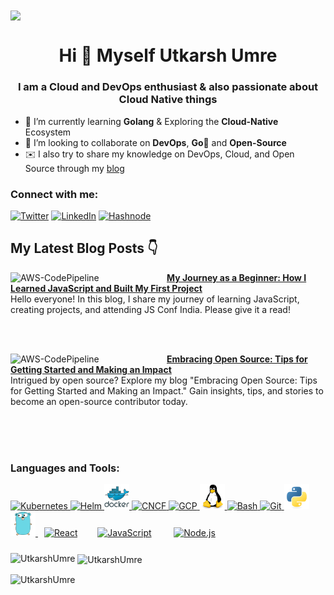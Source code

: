 <div>
<img align="center" src="https://i.imgur.com/4ASafy0.png">
</div>
<h1 align="center">Hi 👋 Myself Utkarsh Umre</h1>
<h3 align="center">I am a Cloud and DevOps enthusiast & also passionate about Cloud Native things </h3>

- 🌱 I’m currently learning **Golang** & Exploring the **Cloud-Native** Ecosystem
- 👯 I’m looking to collaborate on **DevOps**, **Go**🥑 and **Open-Source**
- ✉️ I also try to share my knowledge on DevOps, Cloud, and Open Source through my [blog](https://utkarshumre.hashnode.dev/)
  

<h3 align="left">Connect with me:</h3>

[![Twitter](https://img.shields.io/badge/Twitter-%231DA1F2.svg?style=for-the-badge&logo=Twitter&logoColor=white)](https://twitter.com/utkarshumre_)
[![LinkedIn](https://img.shields.io/badge/linkedin-%230077B5.svg?style=for-the-badge&logo=linkedin&logoColor=white)](https://www.linkedin.com/in/utkarsh-umre-250293222/)
[![Hashnode](https://img.shields.io/badge/Hashnode-2962FF?style=for-the-badge&logo=hashnode&logoColor=white)](https://utkarshumre.hashnode.dev/)


## My Latest Blog Posts 👇
<!-- HASHNODE_BLOG:START -->





<p align="left">
<a href="https://utkarshumre.hashnode.dev/my-journey-as-a-beginner-how-i-learned-javascript-and-built-my-first-project"><img src="https://cdn.hashnode.com/res/hashnode/image/stock/unsplash/UYsBCu9RP3Y/upload/357ce0e38a2599204af031cd8dd035ef.jpeg?w=1600&h=840&fit=crop&crop=entropy&auto=compress,format&format=webp" alt="AWS-CodePipeline" width="250px" align="left" /></a>
<a href="https://utkarshumre.hashnode.dev/my-journey-as-a-beginner-how-i-learned-javascript-and-built-my-first-project"><strong>My Journey as a Beginner: How I Learned JavaScript and Built My First Project</strong></a>
<br/> Hello everyone! In this blog, I share my journey of learning JavaScript, creating projects, and attending JS Conf India. Please give it a read! 
</p>
</br>

</br>
<p align="left">
<a href="https://utkarshumre.hashnode.dev/embracing-open-source-tips-for-getting-started-and-making-an-impact"><img src="https://cdn.hashnode.com/res/hashnode/image/upload/v1684420158573/e0dd4814-8517-4972-9c3c-644cf0eb774f.png?w=1600&h=840&fit=crop&crop=entropy&auto=compress,format&format=webpw=1600&h=840&fit=crop&crop=entropy&auto=compress,format&format=webp" alt="AWS-CodePipeline" width="250px" align="left" /></a>
<a href="https://utkarshumre.hashnode.dev/embracing-open-source-tips-for-getting-started-and-making-an-impact"><strong>Embracing Open Source: Tips for Getting Started and Making an Impact</strong></a>
<br/> Intrigued by open source? Explore my blog "Embracing Open Source: Tips for Getting Started and Making an Impact." Gain insights, tips, and stories to become an open-source contributor today. 
</p>








<!-- HASHNODE_BLOG:END -->
</br></br></br>








<h3 align="left">Languages and Tools:</h3>
<p align="left">
  <a href="https://kubernetes.io" target="_blank" rel="noreferrer">
    <img src="https://www.vectorlogo.zone/logos/kubernetes/kubernetes-icon.svg" alt="Kubernetes" width="40" height="40" />
  </a>
  <a href="https://helm.sh/" target="_blank" rel="noreferrer">
    <img src="https://www.vectorlogo.zone/logos/helmsh/helmsh-icon.svg" alt="Helm" width="40" height="40" />
  </a>
  <a href="https://www.docker.com/" target="_blank" rel="noreferrer">
    <img src="https://raw.githubusercontent.com/devicons/devicon/master/icons/docker/docker-original-wordmark.svg" alt="Docker" width="40" height="40" />
  </a>
  <a href="https://www.cncf.io/" target="_blank" rel="noreferrer">
    <img src="https://www.vectorlogo.zone/logos/cncfio/cncfio-icon.svg" alt="CNCF" width="40" height="40" />
  </a>
  <a href="https://cloud.google.com" target="_blank" rel="noreferrer">
    <img src="https://www.vectorlogo.zone/logos/google_cloud/google_cloud-icon.svg" alt="GCP" width="40" height="40" />
  </a>
  <a href="https://www.linux.org/" target="_blank" rel="noreferrer">
    <img src="https://raw.githubusercontent.com/devicons/devicon/master/icons/linux/linux-original.svg" alt="Linux" width="40" height="40" />
  </a>
  <a href="https://www.gnu.org/software/bash/" target="_blank" rel="noreferrer">
    <img src="https://www.vectorlogo.zone/logos/gnu_bash/gnu_bash-official.svg" alt="Bash" width="40" height="40" />
  </a>
  <a href="https://git-scm.com/" target="_blank" rel="noreferrer">
    <img src="https://www.vectorlogo.zone/logos/git-scm/git-scm-icon.svg" alt="Git" width="40" height="40" />
  </a>
  <a href="https://www.python.org" target="_blank" rel="noreferrer">
    <img src="https://raw.githubusercontent.com/devicons/devicon/master/icons/python/python-original.svg" alt="Python" width="40" height="40" />
  </a>
  <a href="https://golang.org" target="_blank" rel="noreferrer">
    <img src="https://raw.githubusercontent.com/devicons/devicon/master/icons/go/go-original.svg" alt="Go" width="40" height="40" />
  </a>
  <a href="https://reactjs.org/" target="_blank"><img style="margin: 10px" src="https://profilinator.rishav.dev/skills-assets/react-original-wordmark.svg" alt="React" height="50" /></a>  
  <a href="https://www.javascript.com/" target="_blank"><img style="margin: 10px" src="https://profilinator.rishav.dev/skills-assets/javascript-original.svg" alt="JavaScript" height="50" /></a>   
  <a href="https://nodejs.org/" target="_blank"><img style="margin: 10px" src="https://profilinator.rishav.dev/skills-assets/nodejs-original-wordmark.svg" alt="Node.js" height="50" /></a> 
  
</p>

  
  
 
<p><img align="left" src="https://github-readme-stats.vercel.app/api/top-langs?username=UtkarshUmre&show_icons=true&locale=en&layout=compact" alt="UtkarshUmre" /></p>

<p>&nbsp;<img align="center" src="https://github-readme-stats.vercel.app/api?username=UtkarshUmre&show_icons=true&locale=en" alt="UtkarshUmre" /></p>

<p><img align="center" src="https://github-readme-streak-stats.herokuapp.com/?user=UtkarshUmre&" alt="UtkarshUmre" /></p>
